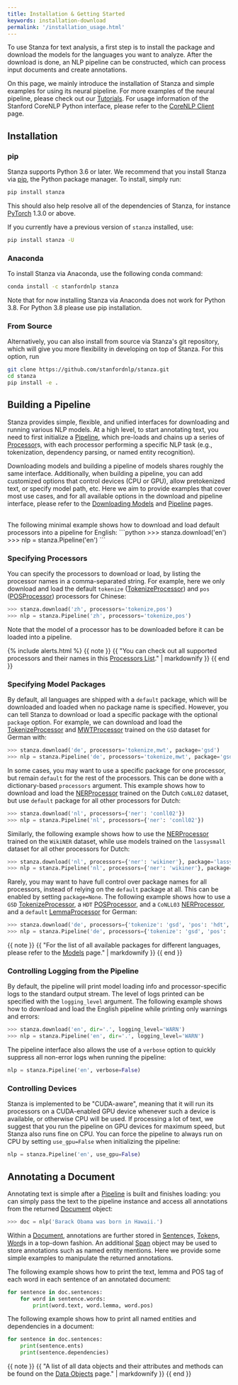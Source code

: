 ```yaml
---
title: Installation & Getting Started
keywords: installation-download
permalink: '/installation_usage.html'
---
```


To use Stanza for text analysis, a first step is to install the package and download the models for the languages you want to analyze. After the download is done, an NLP pipeline can be constructed, which can process input documents and create annotations.

On this page, we mainly introduce the installation of Stanza and simple examples for using its neural pipeline. For more examples of the neural pipeline, please check out our [Tutorials](tutorials). For usage information of the Stanford CoreNLP Python interface, please refer to the [CoreNLP Client](corenlp_client) page.

## Installation

### pip

Stanza supports Python 3.6 or later. We recommend that you install Stanza via [pip](https://pip.pypa.io/en/stable/installing/), the Python package manager. To install, simply run:
```bash
pip install stanza
```
This should also help resolve all of the dependencies of Stanza, for instance [PyTorch](https://pytorch.org/) 1.3.0 or above.

If you currently have a previous version of `stanza` installed, use:
```bash
pip install stanza -U
```

### Anaconda

To install Stanza via Anaconda, use the following conda command:

```bash
conda install -c stanfordnlp stanza
```

Note that for now installing Stanza via Anaconda does not work for Python 3.8. For Python 3.8 please use pip installation.

### From Source

Alternatively, you can also install from source via Stanza's git repository, which will give you more flexibility in developing on top of Stanza. For this option, run
```bash
git clone https://github.com/stanfordnlp/stanza.git
cd stanza
pip install -e .
```


## Building a Pipeline

Stanza provides simple, flexible, and unified interfaces for downloading and running various NLP models. At a high level, to start annotating text, you need to first initialize a [Pipeline](pipeline.md#pipeline), which pre-loads and chains up a series of [Processor](pipeline.md#processors)s, with each processor performing a specific NLP task (e.g., tokenization, dependency parsing, or named entity recognition). 

Downloading models and building a pipeline of models shares roughly the same interface. Additionally, when building a pipeline, you can add customized options that control devices (CPU or GPU), allow pretokenized text, or specify model path, etc. Here we aim to provide examples that cover most use cases, and for all available options in the download and pipeline interface, please refer to the [Downloading Models](models#downloading-and-using-models) and [Pipeline](pipeline.md#pipeline) pages. 

<br />
The following minimal example shows how to download and load default processors into a pipeline for English:
```python
>>> stanza.download('en')
>>> nlp = stanza.Pipeline('en')
```

### Specifying Processors

You can specify the processors to download or load, by listing the processor names in a comma-separated string. For example, here we only download and load the default `tokenize` ([TokenizeProcessor](tokenize.md)) and `pos` ([POSProcessor](pos.md)) processors for Chinese:
```python
>>> stanza.download('zh', processors='tokenize,pos')
>>> nlp = stanza.Pipeline('zh', processors='tokenize,pos')
```

Note that the model of a processor has to be downloaded before it can be loaded into a pipeline.

{% include alerts.html %}
{{ note }}
{{ "You can check out all supported processors and their names in this [Processors List](pipeline.md#processors)." | markdownify }}
{{ end }}

### Specifying Model Packages

By default, all languages are shipped with a `default` package, which will be downloaded and loaded when no package name is specified. However, you can tell Stanza to download or load a specific package with the optional `package` option. For example, we can download and load the [TokenizeProcessor](tokenize.md) and [MWTProcessor](mwt.md) trained on the `GSD` dataset for German with:
```python
>>> stanza.download('de', processors='tokenize,mwt', package='gsd')
>>> nlp = stanza.Pipeline('de', processors='tokenize,mwt', package='gsd')
```

In some cases, you may want to use a specific package for one processor, but remain `default` for the rest of the processors. This can be done with a dictionary-based `processors` argument. This example shows how to download and load the [NERProcessor](ner.md) trained on the Dutch `CoNLL02` dataset, but use `default` package for all other processors for Dutch:
```python
>>> stanza.download('nl', processors={'ner': 'conll02'})
>>> nlp = stanza.Pipeline('nl', processors={'ner': 'conll02'})
```

Similarly, the following example shows how to use the [NERProcessor](ner.md) trained on the `WikiNER` dataset, while use models trained on the `lassysmall` dataset for all other processors for Dutch:
```python
>>> stanza.download('nl', processors={'ner': 'wikiner'}, package='lassysmall')
>>> nlp = stanza.Pipeline('nl', processors={'ner': 'wikiner'}, package='lassysmall')
```

Rarely, you may want to have full control over package names for all processors, instead of relying on the `default` package at all. This can be enabled by setting `package=None`. The following example shows how to use a `GSD` [TokenizeProcessor](tokenize.md), a `HDT` [POSProcessor](pos.md), and a `CoNLL03` [NERProcessor](ner.md), and a `default` [LemmaProcessor](lemma.md) for German:
```python
>>> stanza.download('de', processors={'tokenize': 'gsd', 'pos': 'hdt', 'ner': 'conll03', 'lemma': 'default'}, package=None)
>>> nlp = stanza.Pipeline('de', processors={'tokenize': 'gsd', 'pos': 'hdt', 'ner': 'conll03', 'lemma': 'default'}, package=None)
```

{{ note }}
{{ "For the list of all available packages for different languages, please refer to the [Models](models.md) page." | markdownify }}
{{ end }}

### Controlling Logging from the Pipeline

By default, the pipeline will print model loading info and processor-specific logs to the standard output stream. The level of logs printed can be specified with the `logging_level` argument. The following example shows how to download and load the English pipeline while printing only warnings and errors:
```python
>>> stanza.download('en', dir='.', logging_level='WARN')
>>> nlp = stanza.Pipeline('en', dir='.', logging_level='WARN')
```

The pipeline interface also allows the use of a `verbose` option to quickly suppress all non-error logs when running the pipeline:
```python
nlp = stanza.Pipeline('en', verbose=False)
```


### Controlling Devices

Stanza is implemented to be "CUDA-aware", meaning that it will run its processors on a CUDA-enabled GPU device whenever such a device is available, or otherwise CPU will be used. If processing a lot of text, we suggest that you run the pipeline on GPU devices for maximum speed, but Stanza also runs fine on CPU. You can force the pipeline to always run on CPU by setting `use_gpu=False` when initializing the pipeline:
```python
nlp = stanza.Pipeline('en', use_gpu=False)
```

## Annotating a Document

Annotating text is simple after a [Pipeline](pipeline.md#pipeline) is built and finishes loading: you can simply pass the text to the pipeline instance and access all annotations from the returned [Document](data_objects#document) object:

```python
>>> doc = nlp('Barack Obama was born in Hawaii.')
```

Within a [Document](data_objects#document), annotations are further stored in [Sentence](data_objects#sentence)s, [Token](data_objects#token)s, [Word](data_objects#word)s in a top-down fashion. An additional [Span](data_objects#span) object may be used to store annotations such as named entity mentions. Here we provide some simple examples to manipulate the returned annotations.

The following example shows how to print the text, lemma and POS tag of each word in each sentence of an annotated document:
```python
for sentence in doc.sentences:
    for word in sentence.words:
        print(word.text, word.lemma, word.pos)
```

The following example shows how to print all named entities and dependencies in a document:
```python
for sentence in doc.sentences:
    print(sentence.ents)
    print(sentence.dependencies)
```

{{ note }}
{{ "A list of all data objects and their attributes and methods can be found on the [Data Objects](data_objects#document) page." | markdownify }}
{{ end }}